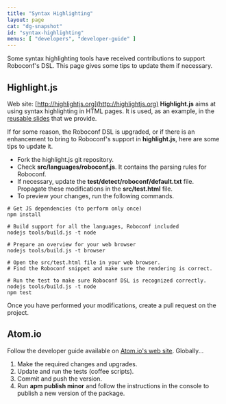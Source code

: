 ```yaml
---
title: "Syntax Highlighting"
layout: page
cat: "dg-snapshot"
id: "syntax-highlighting"
menus: [ "developers", "developer-guide" ]
---
```


Some syntax highlighting tools have received contributions to support Roboconf's DSL.
This page gives some tips to update them if necessary.


## Highlight.js

Web site: [http://highlightjs.org](http://highlightjs.org)
**Highlight.js** aims at using syntax highlighting in HTML pages.
It is used, as an example, in the [reusable slides](../user-guide/reusable-slides.html) that we provide.

If for some reason, the Roboconf DSL is upgraded, or if there is an enhancement to bring to Roboconf's support
in **highlight.js**, here are some tips to update it.

* Fork the highlight.js git repository.
* Check **src/languages/roboconf.js**. It contains the parsing rules for Roboconf.
* If necessary, update the **test/detect/roboconf/default.txt** file.
Propagate these modifications in the **src/test.html** file.
* To preview your changes, run the following commands.

```properties
# Get JS dependencies (to perform only once)
npm install

# Build support for all the languages, Roboconf included
nodejs tools/build.js -t node

# Prepare an overview for your web browser
nodejs tools/build.js -t browser

# Open the src/test.html file in your web browser.
# Find the Roboconf snippet and make sure the rendering is correct.

# Run the test to make sure Roboconf DSL is recognized correctly.
nodejs tools/build.js -t node
npm test
```

Once you have performed your modifications, create a pull request on the project.


## Atom.io

Follow the developer guide available on [Atom.io's web site](https://atom.io/docs/v0.176.0/creating-a-package).
Globally...

1. Make the required changes and upgrades.
2. Update and run the tests (coffee scripts).
3. Commit and push the version.
4. Run **apm publish minor** and follow the instructions in the console to publish a new version of the package.

